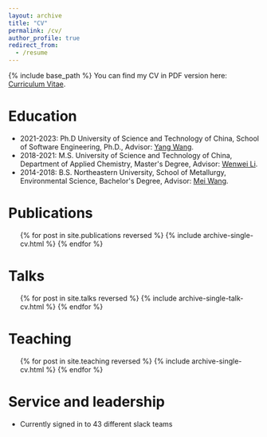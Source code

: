 ```yaml
---
layout: archive
title: "CV"
permalink: /cv/
author_profile: true
redirect_from:
  - /resume
---
```


{% include base_path %}
You can find my CV in PDF version here: [Curriculum Vitae](../assets/Curriculum_Vitae.pdf).

Education
======
* 2021-2023: Ph.D  University of Science and Technology of China, School of Software Engineering, Ph.D., Advisor: [Yang Wang](https://faculty.ustc.edu.cn/wangyang/zh_CN/index.htm).
* 2018-2021: M.S. University of Science and Technology of China, Department of Applied Chemistry, Master's Degree, Advisor: [Wenwei Li](https://team.ustc.edu.cn/wwli/zh_CN/index.htm).
* 2014-2018: B.S. Northeastern University, School of Metallurgy, Environmental Science, Bachelor's Degree, Advisor: [Mei Wang](http://www.som.neu.edu.cn/2019/0118/c8283a202400/page.htm). 

<!--Work experience
======
* Spring 2024: Academic Pages Collaborator
  * Github University
  * Duties includes: Updates and improvements to template
  * Supervisor: The Users

* Fall 2015: Research Assistant
  * Github University
  * Duties included: Merging pull requests
  * Supervisor: Professor Hub

* Summer 2015: Research Assistant
  * Github University
  * Duties included: Tagging issues
  * Supervisor: Professor Git
  
Skills
======
* Skill 1
* Skill 2
  * Sub-skill 2.1
  * Sub-skill 2.2
  * Sub-skill 2.3
* Skill 3-->

Publications
======
  <ul>{% for post in site.publications reversed %}
    {% include archive-single-cv.html %}
  {% endfor %}</ul>
  
Talks
======
  <ul>{% for post in site.talks reversed %}
    {% include archive-single-talk-cv.html  %}
  {% endfor %}</ul>
  
Teaching
======
  <ul>{% for post in site.teaching reversed %}
    {% include archive-single-cv.html %}
  {% endfor %}</ul>
  
Service and leadership
======
* Currently signed in to 43 different slack teams
